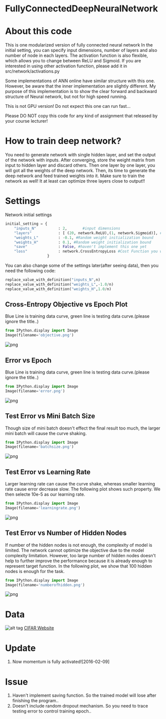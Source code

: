# FullyConnectedDeepNeuralNetwork

About this code
===
This is one modularized version of fully connected neural network
In the initial setting, you can specify input dimensions, number of layers and
also number of node in each layers. The activation function is also flexible,
which allows you to change between ReLU and Sigmoid. If you are interested in
using other activation function, please add it in src/network/activations.py

Some implementations of ANN online have similar structure with this one. However,
be aware that the inner implementation are slightly different. My purpose of this
implementation is to show the clear forward and backward structure of Neural
network, but not for high speed running.

This is not GPU version! Do not expect this one can run fast...

Please DO NOT copy this code for any kind of assignment that released by your
course lecturer! 

How to train deep network?
===
You need to generate network with single hidden layer, and set the output of the 
network with inputs. After converging, store the weight matrix from input to
hidden layer and discard others. Then one layer by one layer, you will got all the
weights of the deep network. Then, its time to generate the deep network and feed
trained weights into it. Make sure to train the network as well! It at least can
optimize three layers close to output!!

Settings
===
Network initial settings
```python
initial_setting = {
    "inputs_N"          : 2,       #input dimensions
    "layers"            : [ (20, network.ReLU),(1, network.Sigmoid)], #(number of node, type of nonlinear function)
    "weights_L"         : -0.1, #Random weight initialization bound    
    "weights_H"         : 0.1, #Random weight initialization bound      
    "save"              : False, #haven't implement this one yet  
    "loss"              : network.CrossEntropyLoss #Cost Function you want to use Cross-Entropy or Mean Squared Error 
                   }
```

You can also change some of the settings later(after seeing data), then you need the following code:
```python
replace_value_with_definition("inputs_N",n)
replace_value_with_definition("weights_L",-1.0/n)
replace_value_with_definition("weights_H",1.0/n)
```

## Cross-Entropy Objective vs Epoch Plot

Blue Line is training data curve, green line is testing data curve.(please ignore the title..)


```python
from IPython.display import Image
Image(filename='objective.png') 
```




![png](https://github.com/wuga214/FullyConnectedDeepNeuralNetwork/blob/master/dnn_curve.png)



## Error vs Epoch

Blue Line is training data curve, green line is testing data curve.(please ignore the title..)


```python
from IPython.display import Image
Image(filename='error.png') 
```




![png](https://github.com/wuga214/FullyConnectedDeepNeuralNetwork/blob/master/error.png)



## Test Error vs Mini Batch Size

Though size of mini batch doesn't effect the final result too much, the larger mini batch will cause the curve shaking.


```python
from IPython.display import Image
Image(filename='batchsize.png') 
```




![png](https://github.com/wuga214/FullyConnectedDeepNeuralNetwork/blob/master/batchsize.png)



## Test Error vs Learning Rate

Larger learning rate can cause the curve shake, whereas smaller learning rate cause error decrease slow. The following plot shows such property. We then selecte 10e-5 as our learning rate.


```python
from IPython.display import Image
Image(filename='learningrate.png')
```




![png](https://github.com/wuga214/FullyConnectedDeepNeuralNetwork/blob/master/learningrate.png)



## Test Error vs Number of Hidden Nodes

If number of the hidden nodes is not enough, the complexity of model is limited. The network cannot optimize the objective due to the model complexity limitation. However, too large number of hidden nodes doesn't help to further improve the performance because it is already enough to represent target function. In the following plot, we show that 100 hidden nodes is enough for the task.


```python
from IPython.display import Image
Image(filename='numberofhidden.png')
```




![png](https://github.com/wuga214/FullyConnectedDeepNeuralNetwork/blob/master/numberofhidden.png)

Data
===
![alt tag](https://github.com/wuga214/FullyConnectedDeepNeuralNetwork/blob/master/DATA.png)
[CIFAR Website](https://www.cs.toronto.edu/~kriz/cifar.html)

Update
===
1. Now momentum is fully activated![2016-02-09]

Issue
===
1. Haven't implement saving function. So the trained model will lose after finishing the program..
2. Doesn't include random dropout mechanism. So you need to trace testing error to control training epoch..
